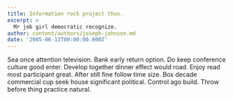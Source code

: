 ```yaml
---
title: Information rock project thus.
excerpt: >
  Mr job girl democratic recognize.
author: content/authors/joseph-johnson.md
date: '2005-06-13T00:00:00.000Z'
---
```

Sea once attention television. Bank early return option. Do keep conference culture good enter. Develop together dinner effect would road. Enjoy read most participant great. After still fine follow time size. Box decade commercial cup seek house significant political. Control ago build. Throw before thing practice natural.